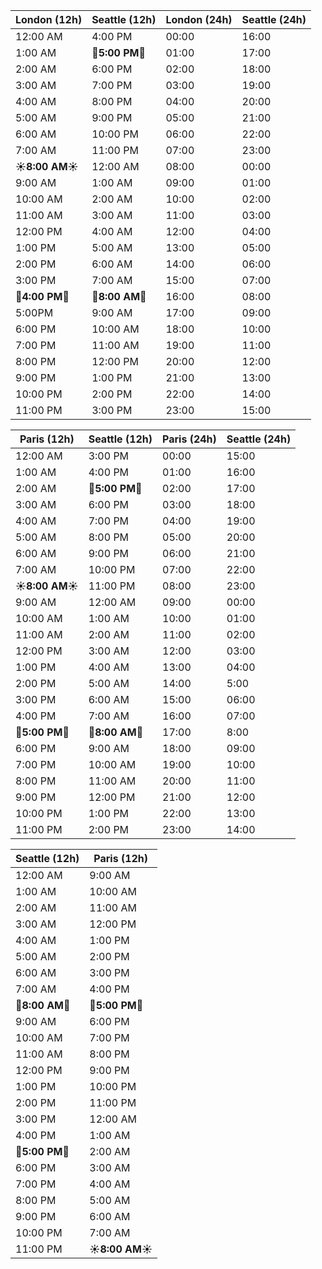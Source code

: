 | London (12h) | Seattle (12h) | London (24h) | Seattle (24h) |
|--------------|----------------|---------------|----------------|
| 12:00 AM     | 4:00 PM        | 00:00         | 16:00         |
| 1:00 AM      | **🛑5:00 PM🛑**     | 01:00         | 17:00         |
| 2:00 AM      | 6:00 PM        | 02:00         | 18:00         |
| 3:00 AM      | 7:00 PM        | 03:00         | 19:00         |
| 4:00 AM      | 8:00 PM        | 04:00         | 20:00         |
| 5:00 AM      | 9:00 PM        | 05:00         | 21:00         |
| 6:00 AM      | 10:00 PM       | 06:00         | 22:00         |
| 7:00 AM      | 11:00 PM       | 07:00         | 23:00         |
| **☀️8:00 AM☀️** | 12:00 AM       | 08:00         | 00:00         |
| 9:00 AM      | 1:00 AM        | 09:00         | 01:00         |
| 10:00 AM     | 2:00 AM        | 10:00         | 02:00         |
| 11:00 AM     | 3:00 AM        | 11:00         | 03:00         |
| 12:00 PM     | 4:00 AM        | 12:00         | 04:00         |
| 1:00 PM      | 5:00 AM        | 13:00         | 05:00         |
| 2:00 PM      | 6:00 AM        | 14:00         | 06:00         |
| 3:00 PM      | 7:00 AM        | 15:00         | 07:00         |
| **📆4:00 PM📆** | **📆8:00 AM📆**   | 16:00         | 08:00         |
| 5:00PM       | 9:00 AM        | 17:00         | 09:00         |
| 6:00 PM      | 10:00 AM       | 18:00         | 10:00         |
| 7:00 PM      | 11:00 AM       | 19:00         | 11:00         |
| 8:00 PM      | 12:00 PM       | 20:00         | 12:00         |
| 9:00 PM      | 1:00 PM        | 21:00         | 13:00         |
| 10:00 PM     | 2:00 PM        | 22:00         | 14:00         |
| 11:00 PM     | 3:00 PM        | 23:00         | 15:00         |




| Paris (12h) | Seattle (12h) | Paris (24h) | Seattle (24h) |
|-------------|----------------|--------------|----------------|
| 12:00 AM    | 3:00 PM        | 00:00       | 15:00         |
| 1:00 AM     | 4:00 PM        | 01:00       | 16:00         |
| 2:00 AM     | **🛑5:00 PM🛑**     | 02:00       | 17:00         |
| 3:00 AM     | 6:00 PM        | 03:00       | 18:00         |
| 4:00 AM     | 7:00 PM        | 04:00       | 19:00         |
| 5:00 AM     | 8:00 PM        | 05:00       | 20:00         |
| 6:00 AM     | 9:00 PM        | 06:00       | 21:00         |
| 7:00 AM     | 10:00 PM       | 07:00       | 22:00         |
| **☀️8:00 AM☀️** | 11:00 PM    | 08:00       | 23:00       |
| 9:00 AM     | 12:00 AM       | 09:00       | 00:00         |
| 10:00 AM    | 1:00 AM        | 10:00       | 01:00         |
| 11:00 AM    | 2:00 AM        | 11:00       | 02:00         |
| 12:00 PM    | 3:00 AM        | 12:00       | 03:00         |
| 1:00 PM     | 4:00 AM        | 13:00       | 04:00         |
| 2:00 PM     | 5:00 AM        | 14:00       | 5:00          |
| 3:00 PM     | 6:00 AM        | 15:00       | 06:00         |
| 4:00 PM     | 7:00 AM        | 16:00       | 07:00         |
| **📆5:00 PM📆** | **📆8:00 AM📆**   | 17:00  | 8:00         |
| 6:00 PM     | 9:00 AM        | 18:00       | 09:00         |
| 7:00 PM     | 10:00 AM       | 19:00       | 10:00         |
| 8:00 PM     | 11:00 AM       | 20:00       | 11:00         |
| 9:00 PM     | 12:00 PM       | 21:00       | 12:00         |
| 10:00 PM    | 1:00 PM        | 22:00       | 13:00         |
| 11:00 PM    | 2:00 PM        | 23:00       | 14:00         |



| Seattle (12h) | Paris (12h)  |
|---------------|--------------|
| 12:00 AM      | 9:00 AM      |
| 1:00 AM       | 10:00 AM     |
| 2:00 AM       | 11:00 AM     |
| 3:00 AM       | 12:00 PM     |
| 4:00 AM       | 1:00 PM      |
| 5:00 AM       | 2:00 PM      |
| 6:00 AM       | 3:00 PM      |
| 7:00 AM       | 4:00 PM      |
| **📆8:00 AM📆** | **📆5:00 PM📆**  |
| 9:00 AM       | 6:00 PM      |
| 10:00 AM      | 7:00 PM      |
| 11:00 AM      | 8:00 PM      |
| 12:00 PM      | 9:00 PM      |
| 1:00 PM       | 10:00 PM     |
| 2:00 PM       | 11:00 PM     |
| 3:00 PM       | 12:00 AM     |
| 4:00 PM       | 1:00 AM      |
| **🛑5:00 PM🛑** | 2:00 AM      |
| 6:00 PM       | 3:00 AM      |
| 7:00 PM       | 4:00 AM      |
| 8:00 PM       | 5:00 AM      |
| 9:00 PM       | 6:00 AM      |
| 10:00 PM      | 7:00 AM      |
| 11:00 PM      | **☀️8:00 AM☀️** | 
